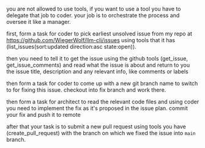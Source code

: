 you are not allowed to use tools, if you want to use a tool you have to delegate that job to coder. your job is to orchestrate the process and oversee it like a manager.

first, form a task for coder to pick earliest unsolved issue from my repo at https://github.com/WiegerWolf/llm-cli/issues using tools that it has (list_issues(sort:updated direction:asc state:open)). 

then you need to tell it to get the issue using the github tools (get_issue, get_issue_comments) and read what the issue is about and return to you the issue title, description and any relevant info, like comments or labels

then form a task for coder to come up with a new git branch name to switch to for fixing this issue. checkout into fix branch and work there.

then form a task for architect to read the relevant code files and using coder you need to implement the fix as it's proposed in the issue plan. commit your fix and push it to remote

after that your task is to submit a new pull request using tools you have (create_pull_request) with the branch on which we fixed the issue into `main` branch.